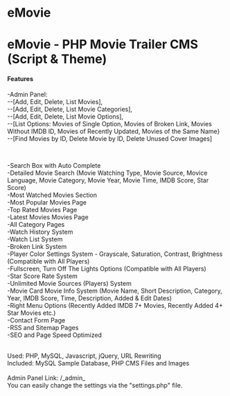 # eMovie
<h1>eMovie - PHP Movie Trailer CMS (Script & Theme)</h1>

<h4>Features</h4>

<p>-Admin Panel:<br />
--[Add, Edit, Delete, List Movies],<br />
--[Add, Edit, Delete, List Movie Categories],<br />
--[Add, Edit, Delete, List Movie Options],<br />
--[List Options: Movies of Single Option, Movies of Broken Link, Movies Without IMDB ID, Movies of Recently Updated, Movies of the Same Name}<br />
--[Find Movies by ID, Delete Movie by ID, Delete Unused Cover Images]<br />
</p>
<br />
<p>
-Search Box with Auto Complete<br />
-Detailed Movie Search (Movie Watching Type, Movie Source, Movice Language, Movie Category, Movie Year, Movie Time, IMDB Score, Star Score)<br />
-Most Watched Movies Section<br />
-Most Popular Movies Page<br />
-Top Rated Movies Page<br />
-Latest Movies Movies Page<br />
-All Category Pages<br />
-Watch History System<br />
-Watch List System<br />
-Broken Link System<br />
-Player Color Settings System - Grayscale, Saturation, Contrast, Brightness (Compatible with All Players)<br />
-Fullscreen, Turn Off The Lights Options (Compatible with All Players)<br />
-Star Score Rate System<br />
-Unlimited Movie Sources (Players) System<br />
-Movie Card Movie Info System (Movie Name, Short Description, Category, Year, IMDB Score, Time, Description, Added & Edit Dates)<br />
-Right Menu Options (Recently Added IMDB 7+ Movies, Recently Added 4+ Star Movies etc.)<br />
-Contact Form Page<br />
-RSS and Sitemap Pages<br />
-SEO and Page Speed Optimized<br />
</p>
<br />
Used: PHP, MySQL, Javascript, jQuery, URL Rewriting<br />
Included: MySQL Sample Database, PHP CMS Files and Images<br />
<br />
Admin Panel Link: /_admin_<br />
You can easily change the settings via the "settings.php" file.
